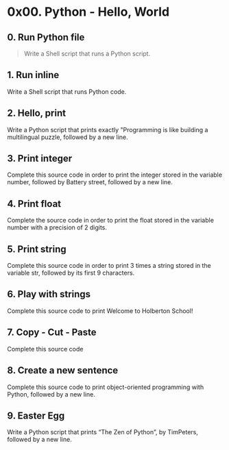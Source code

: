 # 0x00. Python - Hello, World
## 0. Run Python file
> Write a Shell script that runs a Python script.
## 1. Run inline
Write a Shell script that runs Python code.
## 2. Hello, print
Write a Python script that prints exactly "Programming is like building a multilingual puzzle, followed by a new line.
## 3. Print integer
Complete this source code in order to print the integer stored in the variable number, followed by Battery street, followed by a new line.
## 4. Print float
Complete the source code in order to print the float stored in the variable number with a precision of 2 digits.
## 5. Print string
Complete this source code in order to print 3 times a string stored in the variable str, followed by its first 9 characters.
## 6. Play with strings
Complete this source code to print Welcome to Holberton School!
## 7. Copy - Cut - Paste
Complete this source code
## 8. Create a new sentence
Complete this source code to print object-oriented programming with Python, followed by a new line.
## 9. Easter Egg
Write a Python script that prints “The Zen of Python”, by TimPeters, followed by a new line.